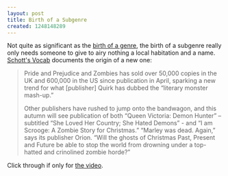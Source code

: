 ```yaml
---
layout: post
title: Birth of a Subgenre
created: 1248148289
---
```

Not quite as significant as the [birth of a genre](http://www.mcdemarco.net/node/621), the birth of a subgenre really only needs someone to give to airy nothing a local habitation and a name.  [Schott's Vocab](http://schott.blogs.nytimes.com/2009/07/17/literary-monster-mash-up/) documents the origin of a new one:

>Pride and Prejudice and Zombies has sold over 50,000 copies in the UK and 600,000 in the US since publication in April, sparking a new trend for what [publisher] Quirk has dubbed the “literary monster mash-up.”<!--break-->
>
>Other publishers have rushed to jump onto the bandwagon, and this autumn will see publication of both “Queen Victoria: Demon Hunter” – subtitled “She Loved Her Country; She Hated Demons” - and “I am Scrooge: A Zombie Story for Christmas.” “Marley was dead. Again,” says its publisher Orion. “Will the ghosts of Christmas Past, Present and Future be able to stop the world from drowning under a top-hatted and crinolined zombie horde?”

Click through if only for [the video](http://www.youtube.com/watch?v=_jZVE5uF24Q).
